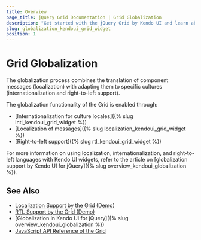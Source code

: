 ```yaml
---
title: Overview
page_title: jQuery Grid Documentation | Grid Globalization
description: "Get started with the jQuery Grid by Kendo UI and learn about the globalization options it supports."
slug: globalization_kendoui_grid_widget
position: 1
---
```


# Grid Globalization

The globalization process combines the translation of component messages (localization) with adapting them to specific cultures (internationalization and right-to-left support).

The globalization functionality of the Grid is enabled through:
* [Internationalization for culture locales]({% slug intl_kendoui_grid_widget %})
* [Localization of messages]({% slug localization_kendoui_grid_widget %})
* [Right-to-left support]({% slug rtl_kendoui_grid_widget %})

For more information on using localization, internationalization, and right-to-left languages with Kendo UI widgets, refer to the article on [globalization support by Kendo UI for jQuery]({% slug overview_kendoui_globalization %}).

## See Also

* [Localization Support by the Grid (Demo)](https://demos.telerik.com/kendo-ui/grid/localization)
* [RTL Support by the Grid (Demo)](https://demos.telerik.com/kendo-ui/grid/right-to-left-support)
* [Globalization in Kendo UI for jQuery]({% slug overview_kendoui_globalization %})
* [JavaScript API Reference of the Grid](/api/javascript/ui/grid)
